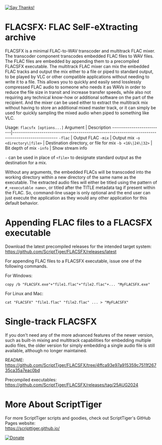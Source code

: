 [![Say Thanks!](https://img.shields.io/badge/Say%20Thanks-!-1EAEDB.svg)](https://docs.google.com/forms/d/e/1FAIpQLSfBEe5B_zo69OBk19l3hzvBmz3cOV6ol1ufjh0ER1q3-xd2Rg/viewform)

# FLACSFX: FLAC SelF-eXtracting archive
FLACSFX is a minimal FLAC-to-WAV transcoder and multitrack FLAC mixer. The transcoder component transcodes embedded FLAC files to WAV files. The FLAC files are embedded by appending them to a precompiled FLACSFX executable. The multitrack FLAC mixer can mix the embedded FLAC tracks and output the mix either to a file or piped to standard output, to be played by VLC or other compatible applications without needing to write it to a file. This allows you to quickly and easily send losslessly compressed FLAC audio to someone who needs it as WAVs in order to reduce the file size in transit and increase transfer speeds, while also not requiring any technical know-how or additional software on the part of the recipient. And the mixer can be used either to extract the multitrack mix without having to store an additional mixed master track, or it can simply be used for quickly sampling the mixed audio when piped to something like VLC.

Usage: `flacsfx [options...]`
Argument                  | Description
--------------------------|-----------------------------------------------------------------------------------------------------
 `-flac`                  | Output FLAC
 `-mix`                   | Output mix
 `-o <directory\|file>`   | Destination directory, or file for mix
 `-b <16\|24\|32>`        | Bit depth of mix
 `-info`                  | Show stream info

`-` can be used in place of `<file>` to designate standard output as the destination for a mix.

Without any arguments, the embedded FLACs will be transcoded into the working directory within a new directory of the same name as the executable. The extracted audio files will either be titled using the pattern of `#_<executable name>`, or titled after the TITLE metadata tag if present within the FLAC. So, command-line usage is only optional and the end user can just execute the application as they would any other application for this default behavior.

# Appending FLAC files to a FLACSFX executable
Download the latest precompiled releases for the intended target system:  
https://github.com/ScriptTiger/FLACSFX/releases/latest

For appending FLAC files to a FLACSFX executable, issue one of the following commands.

For Windows:
```
copy /b "FLACSFX.exe"+"file1.flac"+"file2.flac"+... "MyFLACSFX.exe"
```

For Linux and Mac:
```
cat "FLACSFX" "file1.flac" "file2.flac" ... > "MyFLACSFX"
```

# Single-track FLACSFX
If you don't need any of the more advanced features of the newer version, such as built-in mixing and multitrack capabilities for embedding multiple audio files, the older version for simply embedding a single audio file is still available, although no longer maintained.

README:  
https://github.com/ScriptTiger/FLACSFX/tree/4ffca93e97a915359c7511f26735ca35a7eac0bd

Precompiled executables:  
https://github.com/ScriptTiger/FLACSFX/releases/tag/25AUG2024

# More About ScriptTiger

For more ScriptTiger scripts and goodies, check out ScriptTiger's GitHub Pages website:  
https://scripttiger.github.io/

[![Donate](https://www.paypalobjects.com/en_US/i/btn/btn_donateCC_LG.gif)](https://www.paypal.com/cgi-bin/webscr?cmd=_s-xclick&hosted_button_id=MZ4FH4G5XHGZ4)
